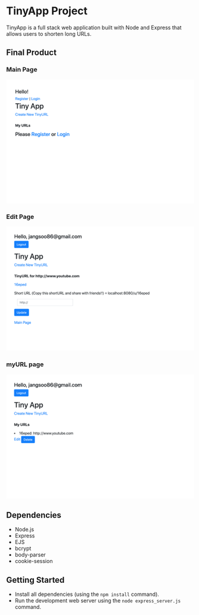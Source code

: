 # TinyApp Project

TinyApp is a full stack web application built with Node and Express that allows users to shorten long URLs.

## Final Product

### Main Page
!["Sreenshot of main page"](https://github.com/vgjangsoo/TinyApp/blob/master/docs/main_page.png)

### Edit Page
!["Sreenshot of edit page"](https://github.com/vgjangsoo/TinyApp/blob/master/docs/edit_page.png)

### myURL page
!["Sreenshot of myURLs page"](https://github.com/vgjangsoo/TinyApp/blob/master/docs/myURLs_page.png)

## Dependencies

- Node.js
- Express
- EJS
- bcrypt
- body-parser
- cookie-session

## Getting Started

- Install all dependencies (using the `npm install` command).
- Run the development web server using the `node express_server.js` command.

